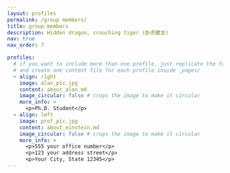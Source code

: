 ```yaml
---
layout: profiles
permalink: /group members/
title: group members
description: Hidden dragon, crouching tiger (卧虎藏龙)
nav: true
nav_order: 7

profiles:
  # if you want to include more than one profile, just replicate the following block
  # and create one content file for each profile inside _pages/
  - align: right
    image: alan_pic.jpg
    content: about_alan.md
    image_circular: false # crops the image to make it circular
    more_info: >
      <p>Ph.D. Student</p>
  - align: left
    image: prof_pic.jpg
    content: about_einstein.md
    image_circular: false # crops the image to make it circular
    more_info: >
      <p>555 your office number</p>
      <p>123 your address street</p>
      <p>Your City, State 12345</p>
---
```

